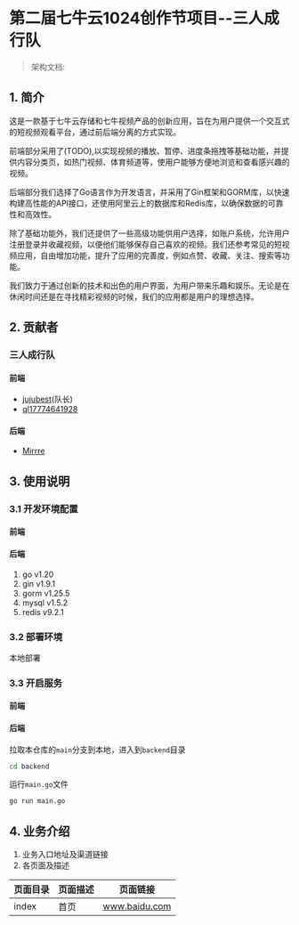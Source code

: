 # 第二届七牛云1024创作节项目--三人成行队
>架构文档:
## 1. 简介
这是一款基于七牛云存储和七牛视频产品的创新应用，旨在为用户提供一个交互式的短视频观看平台，通过前后端分离的方式实现。

前端部分采用了(TODO),以实现视频的播放、暂停、进度条拖拽等基础功能，并提供内容分类页，如热门视频、体育频道等，使用户能够方便地浏览和查看感兴趣的视频。

后端部分我们选择了Go语言作为开发语言，并采用了Gin框架和GORM库，以快速构建高性能的API接口，还使用阿里云上的数据库和Redis库，以确保数据的可靠性和高效性。

除了基础功能外，我们还提供了一些高级功能供用户选择，如账户系统，允许用户注册登录并收藏视频，以便他们能够保存自己喜欢的视频。我们还参考常见的短视频应用，自由增加功能，提升了应用的完善度，例如点赞、收藏、关注、搜索等功能。

我们致力于通过创新的技术和出色的用户界面，为用户带来乐趣和娱乐。无论是在休闲时间还是在寻找精彩视频的时候，我们的应用都是用户的理想选择。

## 2. 贡献者
### 三人成行队
#### 前端
- [jujubest](https://github.com/jujubest)(队长)
- [ql17774641928](https://github.com/ql17774641928)
#### 后端
- [Mirrre](https://github.com/Mirrre)

## 3. 使用说明
### 3.1 开发环境配置
#### 前端

#### 后端
1.  go     v1.20
2.  gin    v1.9.1
3.  gorm   v1.25.5
4.  mysql  v1.5.2
5.  redis  v9.2.1

### 3.2 部署环境
本地部署
### 3.3 开启服务
#### 前端

#### 后端
拉取本仓库的`main`分支到本地，进入到`backend`目录
```bash
cd backend
```
运行`main.go`文件
```bash
go run main.go
```
## 4. 业务介绍
1. 业务入口地址及渠道链接
2. 各页面及描述

| 页面目录 | 页面描述 | 页面链接 |
| ------- | ------- | ------- |
| index | 首页 | www.baidu.com |

